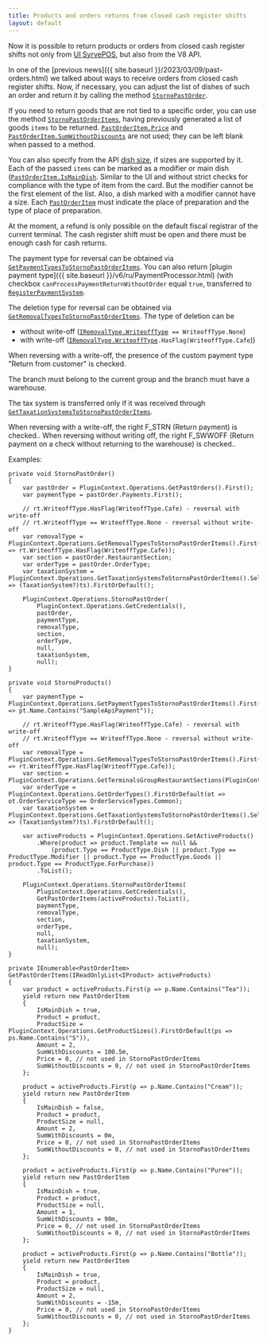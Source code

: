 ```yaml
---
title: Products and orders returns from closed cash register shifts
layout: default
---
```


Now it is possible to return products or orders from closed cash register shifts not only from [UI SyrvePOS](https://en.syrve.help/articles/#!syrve-pos-8-5/product-return), but also from the V8 API.

In one of the [previous news]({{ site.baseurl }}/2023/03/09/past-orders.html)
we talked about ways to receive orders from closed cash register shifts.
Now, if necessary, you can adjust the list of dishes of such an order and return it by calling the method
[`StornoPastOrder`](https://syrve.github.io/front.api.sdk/v8/html/M_Resto_Front_Api_IOperationService_StornoPastOrder.htm).

If you need to return goods that are not tied to a specific order, you can use the method
[`StornoPastOrderItems`](https://syrve.github.io/front.api.sdk/v8/html/M_Resto_Front_Api_IOperationService_StornoPastOrderItems.htm),
having previously generated a list of goods `items` to be returned.
[`PastOrderItem.Price`](https://syrve.github.io/front.api.sdk/v8/html/P_Resto_Front_Api_Data_Orders_PastOrderItem_Price.htm) and
[`PastOrderItem.SumWithoutDiscounts`](https://syrve.github.io/front.api.sdk/v8/html/P_Resto_Front_Api_Data_Orders_PastOrderItem_SumWithoutDiscounts.htm)
are not used; they can be left blank when passed to a method.

You can also specify from the API [dish size](https://syrve.github.io/front.api.sdk/v8/html/P_Resto_Front_Api_Data_Orders_PastOrderItem_ProductSize.htm), if sizes are supported by it.
Each of the passed `items` can be marked as a modifier or main dish
([`PastOrderItem.IsMainDish`](https://syrve.github.io/front.api.sdk/v8/html/P_Resto_Front_Api_Data_Orders_PastOrderItem_IsMainDish.htm).
Similar to the UI and without strict checks for compliance with the type of item from the card.
But the modifier cannot be the first element of the list.
Also, a dish marked with a modifier cannot have a size.
Each [`PastOrderItem`](https://syrve.github.io/front.api.sdk/v8/html/T_Resto_Front_Api_Data_Orders_PastOrderItem.htm)
must indicate the place of preparation and the type of place of preparation.

At the moment, a refund is only possible on the default fiscal registrar of the current terminal.
The cash register shift must be open and there must be enough cash for cash returns.

The payment type for reversal can be obtained via
[`GetPaymentTypesToStornoPastOrderItems`](https://syrve.github.io/front.api.sdk/v8/html/M_Resto_Front_Api_IOperationService_GetPaymentTypesToStornoPastOrderItems.htm).
You can also return [plugin payment type]({{ site.baseurl }}/v6/ru/PaymentProcessor.html)
(with checkbox `canProcessPaymentReturnWithoutOrder` equal `true`, transferred to
[`RegisterPaymentSystem`](https://syrve.github.io/front.api.sdk/v8/html/M_Resto_Front_Api_IOperationService_RegisterPaymentSystem.htm).

The deletion type for reversal can be obtained via
[`GetRemovalTypesToStornoPastOrderItems`](https://syrve.github.io/front.api.sdk/v8/html/M_Resto_Front_Api_IOperationService_GetRemovalTypesToStornoPastOrderItems.htm).
The type of deletion can be

- without write-off
([`IRemovalType.WriteoffType`](https://syrve.github.io/front.api.sdk/v8/html/P_Resto_Front_Api_Data_Orders_IRemovalType_WriteoffType.htm)` == WriteoffType.None`)
- with write-off
([`IRemovalType.WriteoffType`](https://syrve.github.io/front.api.sdk/v8/html/P_Resto_Front_Api_Data_Orders_IRemovalType_WriteoffType.htm)`.HasFlag(WriteoffType.Cafe`))

When reversing with a write-off, the presence of the custom payment type "Return from customer" is checked.

The branch must belong to the current group and the branch must have a warehouse.

The tax system is transferred only if it was received through
[`GetTaxationSystemsToStornoPastOrderItems`](https://syrve.github.io/front.api.sdk/v8/html/M_Resto_Front_Api_IOperationService_GetTaxationSystemsToStornoPastOrderItems.htm).


When reversing with a write-off, the right F_STRN (Return payment) is checked..
When reversing without writing off, the right F_SWWOFF (Return payment on a check without returning to the warehouse) is checked..

Examples:
```
private void StornoPastOrder()
{
    var pastOrder = PluginContext.Operations.GetPastOrders().First();
    var paymentType = pastOrder.Payments.First();

    // rt.WriteoffType.HasFlag(WriteoffType.Cafe) - reversal with write-off
    // rt.WriteoffType == WriteoffType.None - reversal without write-off
    var removalType = PluginContext.Operations.GetRemovalTypesToStornoPastOrderItems().First(rt => rt.WriteoffType.HasFlag(WriteoffType.Cafe));
    var section = pastOrder.RestaurantSection;
    var orderType = pastOrder.OrderType;
    var taxationSystem = PluginContext.Operations.GetTaxationSystemsToStornoPastOrderItems().Select(ts => (TaxationSystem?)ts).FirstOrDefault();

    PluginContext.Operations.StornoPastOrder(
        PluginContext.Operations.GetCredentials(),
        pastOrder,
        paymentType,
        removalType,
        section,
        orderType,
        null,
        taxationSystem,
        null);
}

private void StornoProducts()
{
    var paymentType = PluginContext.Operations.GetPaymentTypesToStornoPastOrderItems().First(pt => pt.Name.Contains("SampleApiPayment"));

    // rt.WriteoffType.HasFlag(WriteoffType.Cafe) - reversal with write-off
    // rt.WriteoffType == WriteoffType.None - reversal without write-off
    var removalType = PluginContext.Operations.GetRemovalTypesToStornoPastOrderItems().First(rt => rt.WriteoffType.HasFlag(WriteoffType.Cafe));
    var section = PluginContext.Operations.GetTerminalsGroupRestaurantSections(PluginContext.Operations.GetHostTerminalsGroup()).First();
    var orderType = PluginContext.Operations.GetOrderTypes().FirstOrDefault(ot => ot.OrderServiceType == OrderServiceTypes.Common);
    var taxationSystem = PluginContext.Operations.GetTaxationSystemsToStornoPastOrderItems().Select(ts => (TaxationSystem?)ts).FirstOrDefault();

    var activeProducts = PluginContext.Operations.GetActiveProducts()
        .Where(product => product.Template == null &&
            (product.Type == ProductType.Dish || product.Type == ProductType.Modifier || product.Type == ProductType.Goods || product.Type == ProductType.ForPurchase))
        .ToList();

    PluginContext.Operations.StornoPastOrderItems(
        PluginContext.Operations.GetCredentials(),
        GetPastOrderItems(activeProducts).ToList(),
        paymentType,
        removalType,
        section,
        orderType,
        null,
        taxationSystem,
        null);
}

private IEnumerable<PastOrderItem> GetPastOrderItems(IReadOnlyList<IProduct> activeProducts)
{
    var product = activeProducts.First(p => p.Name.Contains("Tea"));
    yield return new PastOrderItem
    {
        IsMainDish = true,
        Product = product,
        ProductSize = PluginContext.Operations.GetProductSizes().FirstOrDefault(ps => ps.Name.Contains("S")),
        Amount = 2,
        SumWithDiscounts = 100.5m,
        Price = 0, // not used in StornoPastOrderItems
        SumWithoutDiscounts = 0, // not used in StornoPastOrderItems
    };

    product = activeProducts.First(p => p.Name.Contains("Cream"));
    yield return new PastOrderItem
    {
        IsMainDish = false,
        Product = product,
        ProductSize = null,
        Amount = 2,
        SumWithDiscounts = 0m,
        Price = 0, // not used in StornoPastOrderItems
        SumWithoutDiscounts = 0, // not used in StornoPastOrderItems
    };

    product = activeProducts.First(p => p.Name.Contains("Puree"));
    yield return new PastOrderItem
    {
        IsMainDish = true,
        Product = product,
        ProductSize = null,
        Amount = 1,
        SumWithDiscounts = 90m,
        Price = 0, // not used in StornoPastOrderItems
        SumWithoutDiscounts = 0, // not used in StornoPastOrderItems
    };

    product = activeProducts.First(p => p.Name.Contains("Bottle"));
    yield return new PastOrderItem
    {
        IsMainDish = true,
        Product = product,
        ProductSize = null,
        Amount = 2,
        SumWithDiscounts = -15m,
        Price = 0, // not used in StornoPastOrderItems
        SumWithoutDiscounts = 0, // not used in StornoPastOrderItems
    };
}
```